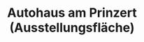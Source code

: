 ---
title: "Autohaus am Prinzert (Ausstellungsfläche)"
url: /roedermark/autohaus-am-prinzert-ausstellungsflaeche/
shop: Autohaus
---